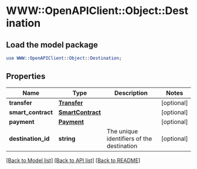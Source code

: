 # WWW::OpenAPIClient::Object::Destination

## Load the model package
```perl
use WWW::OpenAPIClient::Object::Destination;
```

## Properties
Name | Type | Description | Notes
------------ | ------------- | ------------- | -------------
**transfer** | [**Transfer**](Transfer.md) |  | [optional] 
**smart_contract** | [**SmartContract**](SmartContract.md) |  | [optional] 
**payment** | [**Payment**](Payment.md) |  | [optional] 
**destination_id** | **string** | The unique identifiers of the destination | [optional] 

[[Back to Model list]](../README.md#documentation-for-models) [[Back to API list]](../README.md#documentation-for-api-endpoints) [[Back to README]](../README.md)



